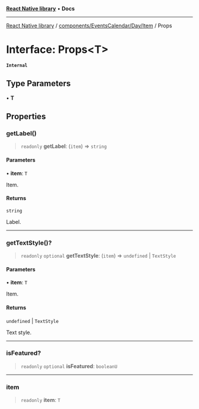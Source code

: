 [**React Native library**](../../../../../index.md) • **Docs**

***

[React Native library](../../../../../modules.md) / [components/EventsCalendar/Day/Item](../index.md) / Props

# Interface: Props\<T\>

**`Internal`**

## Type Parameters

• **T**

## Properties

### getLabel()

> `readonly` **getLabel**: (`item`) => `string`

#### Parameters

• **item**: `T`

Item.

#### Returns

`string`

Label.

***

### getTextStyle()?

> `readonly` `optional` **getTextStyle**: (`item`) => `undefined` \| `TextStyle`

#### Parameters

• **item**: `T`

Item.

#### Returns

`undefined` \| `TextStyle`

Text style.

***

### isFeatured?

> `readonly` `optional` **isFeatured**: `booleanU`

***

### item

> `readonly` **item**: `T`
